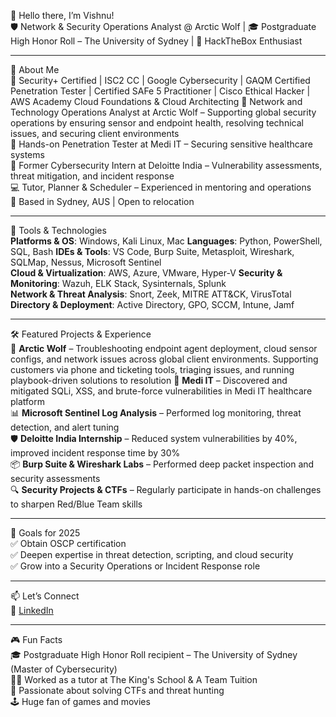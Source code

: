 👋 Hello there, I’m Vishnu!  
🛡️ Network & Security Operations Analyst @ Arctic Wolf  | 🎓 Postgraduate High Honor Roll – The University of Sydney | 🐍 HackTheBox Enthusiast

---

🧠 About Me  
🔐 Security+ Certified | ISC2 CC | Google Cybersecurity | GAQM Certified Penetration Tester | Certified SAFe 5 Practitioner | Cisco Ethical Hacker | AWS Academy Cloud Foundations & Cloud 
Architecting
💼 Network and Technology Operations Analyst at Arctic Wolf – Supporting global security operations by ensuring sensor and endpoint health, resolving technical issues, and securing client environments  
💼 Hands-on Penetration Tester at Medi IT – Securing sensitive healthcare systems  
🧠 Former Cybersecurity Intern at Deloitte India – Vulnerability assessments, threat mitigation, and incident response  
💻 Tutor, Planner & Scheduler – Experienced in mentoring and operations  
📍 Based in Sydney, AUS | Open to relocation  

---

🔧 Tools & Technologies  
**Platforms & OS**: Windows, Kali Linux, Mac
**Languages**: Python, PowerShell, SQL, Bash 
**IDEs & Tools**: VS Code, Burp Suite, Metasploit, Wireshark, SQLMap, Nessus, Microsoft Sentinel  
**Cloud & Virtualization**: AWS, Azure, VMware, Hyper-V
**Security & Monitoring**: Wazuh, ELK Stack, Sysinternals, Splunk  
**Network & Threat Analysis**: Snort, Zeek, MITRE ATT&CK, VirusTotal  
**Directory & Deployment**: Active Directory, GPO, SCCM, Intune, Jamf

---

🛠️ Featured Projects & Experience  
🐺 **Arctic Wolf** – Troubleshooting endpoint agent deployment, cloud sensor configs, and network issues across global client environments. Supporting customers via phone and ticketing tools, triaging issues, and running playbook-driven solutions to resolution 
🧪 **Medi IT** – Discovered and mitigated SQLi, XSS, and brute-force vulnerabilities in Medi IT healthcare platform  
📊 **Microsoft Sentinel Log Analysis** – Performed log monitoring, threat detection, and alert tuning  
🛡️ **Deloitte India Internship** – Reduced system vulnerabilities by 40%, improved incident response time by 30%  
📦 **Burp Suite & Wireshark Labs** – Performed deep packet inspection and security assessments  
🔍 **Security Projects & CTFs** – Regularly participate in hands-on challenges to sharpen Red/Blue Team skills  

---

🎯 Goals for 2025  
✅ Obtain OSCP certification  
✅ Deepen expertise in threat detection, scripting, and cloud security  
✅ Grow into a Security Operations or Incident Response role  

---

📫 Let’s Connect  
🔗 [LinkedIn](https://www.linkedin.com/in/vishnu-julakanti)   

---

🎮 Fun Facts  
🎓 Postgraduate High Honor Roll recipient – The University of Sydney (Master of Cybersecurity)  
👨‍🏫 Worked as a tutor at The King's School & A Team Tuition  
🧩 Passionate about solving CTFs and threat hunting  
🕹️ Huge fan of games and movies  
